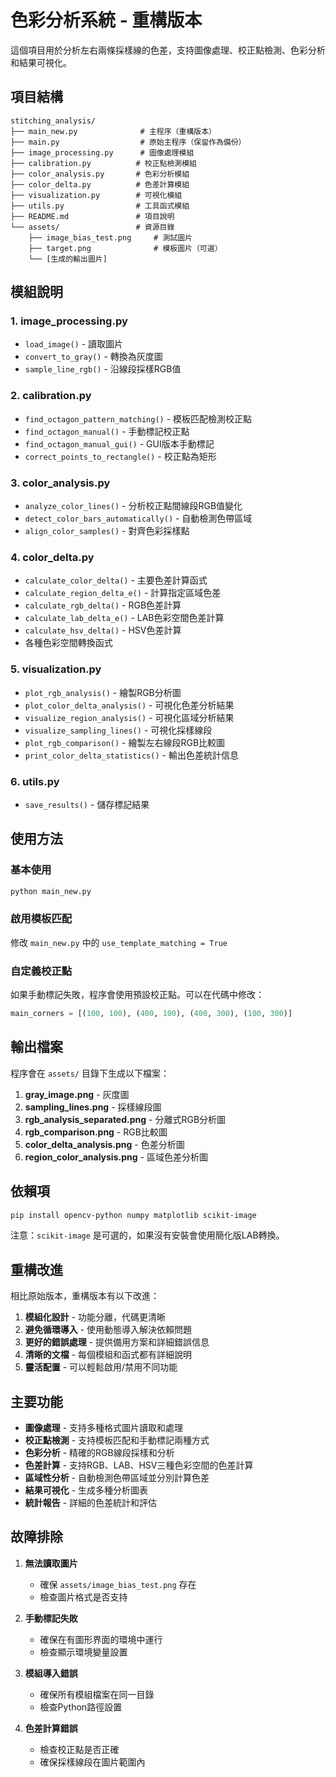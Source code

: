 # 色彩分析系統 - 重構版本

這個項目用於分析左右兩條採樣線的色差，支持圖像處理、校正點檢測、色彩分析和結果可視化。

## 項目結構

```
stitching_analysis/
├── main_new.py              # 主程序（重構版本）
├── main.py                  # 原始主程序（保留作為備份）
├── image_processing.py      # 圖像處理模組
├── calibration.py          # 校正點檢測模組
├── color_analysis.py       # 色彩分析模組
├── color_delta.py          # 色差計算模組
├── visualization.py        # 可視化模組
├── utils.py                # 工具函式模組
├── README.md               # 項目說明
└── assets/                 # 資源目錄
    ├── image_bias_test.png     # 測試圖片
    ├── target.png              # 模板圖片（可選）
    └── [生成的輸出圖片]
```

## 模組說明

### 1. image_processing.py
- `load_image()` - 讀取圖片
- `convert_to_gray()` - 轉換為灰度圖
- `sample_line_rgb()` - 沿線段採樣RGB值

### 2. calibration.py
- `find_octagon_pattern_matching()` - 模板匹配檢測校正點
- `find_octagon_manual()` - 手動標記校正點
- `find_octagon_manual_gui()` - GUI版本手動標記
- `correct_points_to_rectangle()` - 校正點為矩形

### 3. color_analysis.py
- `analyze_color_lines()` - 分析校正點間線段RGB值變化
- `detect_color_bars_automatically()` - 自動檢測色帶區域
- `align_color_samples()` - 對齊色彩採樣點

### 4. color_delta.py
- `calculate_color_delta()` - 主要色差計算函式
- `calculate_region_delta_e()` - 計算指定區域色差
- `calculate_rgb_delta()` - RGB色差計算
- `calculate_lab_delta_e()` - LAB色彩空間色差計算
- `calculate_hsv_delta()` - HSV色差計算
- 各種色彩空間轉換函式

### 5. visualization.py
- `plot_rgb_analysis()` - 繪製RGB分析圖
- `plot_color_delta_analysis()` - 可視化色差分析結果
- `visualize_region_analysis()` - 可視化區域分析結果
- `visualize_sampling_lines()` - 可視化採樣線段
- `plot_rgb_comparison()` - 繪製左右線段RGB比較圖
- `print_color_delta_statistics()` - 輸出色差統計信息

### 6. utils.py
- `save_results()` - 儲存標記結果

## 使用方法

### 基本使用
```bash
python main_new.py
```

### 啟用模板匹配
修改 `main_new.py` 中的 `use_template_matching = True`

### 自定義校正點
如果手動標記失敗，程序會使用預設校正點。可以在代碼中修改：
```python
main_corners = [(100, 100), (400, 100), (400, 300), (100, 300)]
```

## 輸出檔案

程序會在 `assets/` 目錄下生成以下檔案：

1. **gray_image.png** - 灰度圖
2. **sampling_lines.png** - 採樣線段圖
3. **rgb_analysis_separated.png** - 分離式RGB分析圖
4. **rgb_comparison.png** - RGB比較圖
5. **color_delta_analysis.png** - 色差分析圖
6. **region_color_analysis.png** - 區域色差分析圖

## 依賴項

```bash
pip install opencv-python numpy matplotlib scikit-image
```

注意：`scikit-image` 是可選的，如果沒有安裝會使用簡化版LAB轉換。

## 重構改進

相比原始版本，重構版本有以下改進：

1. **模組化設計** - 功能分離，代碼更清晰
2. **避免循環導入** - 使用動態導入解決依賴問題
3. **更好的錯誤處理** - 提供備用方案和詳細錯誤信息
4. **清晰的文檔** - 每個模組和函式都有詳細說明
5. **靈活配置** - 可以輕鬆啟用/禁用不同功能

## 主要功能

- **圖像處理** - 支持多種格式圖片讀取和處理
- **校正點檢測** - 支持模板匹配和手動標記兩種方式
- **色彩分析** - 精確的RGB線段採樣和分析
- **色差計算** - 支持RGB、LAB、HSV三種色彩空間的色差計算
- **區域性分析** - 自動檢測色帶區域並分別計算色差
- **結果可視化** - 生成多種分析圖表
- **統計報告** - 詳細的色差統計和評估

## 故障排除

1. **無法讀取圖片**
   - 確保 `assets/image_bias_test.png` 存在
   - 檢查圖片格式是否支持

2. **手動標記失敗**
   - 確保在有圖形界面的環境中運行
   - 檢查顯示環境變量設置

3. **模組導入錯誤**
   - 確保所有模組檔案在同一目錄
   - 檢查Python路徑設置

4. **色差計算錯誤**
   - 檢查校正點是否正確
   - 確保採樣線段在圖片範圍內 